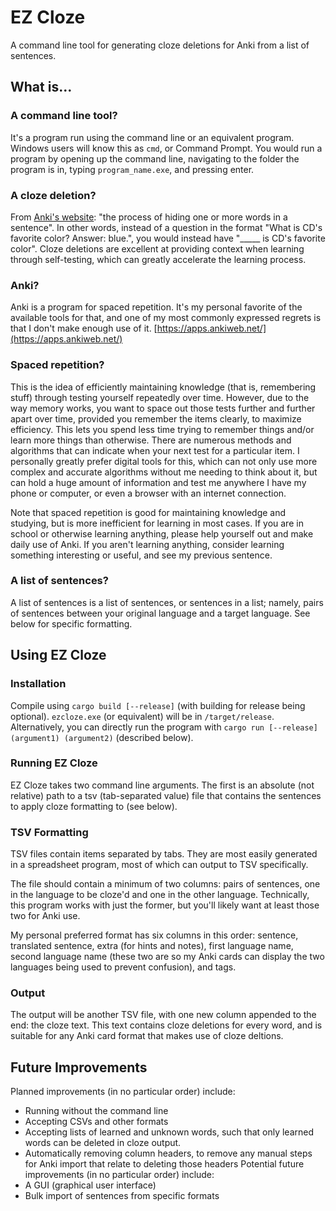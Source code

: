 # EZ Cloze
A command line tool for generating cloze deletions for Anki from a list of sentences.

## What is...
### A command line tool?
It's a program run using the command line or an equivalent program. Windows users will know this as `cmd`, or Command Prompt. You would run a program by opening up the command line, navigating to the folder the program is in, typing `program_name.exe`, and pressing enter.

### A cloze deletion?
From [Anki's website](https://docs.ankiweb.net/editing.html#cloze-deletion): "the process of hiding one or more words in a sentence". In other words, instead of a question in the format "What is CD's favorite color? Answer: blue.", you would instead have "\_\_\_\_\_ is CD's favorite color". Cloze deletions are excellent at providing context when learning through self-testing, which can greatly accelerate the learning process.

### Anki?
Anki is a program for spaced repetition. It's my personal favorite of the available tools for that, and one of my most commonly expressed regrets is that I don't make enough use of it. [https://apps.ankiweb.net/](https://apps.ankiweb.net/)

### Spaced repetition?
This is the idea of efficiently maintaining knowledge (that is, remembering stuff) through testing yourself repeatedly over time. However, due to the way memory works, you want to space out those tests further and further apart over time, provided you remember the items clearly, to maximize efficiency. This lets you spend less time trying to remember things and/or learn more things than otherwise. There are numerous methods and algorithms that can indicate when your next test for a particular item. I personally greatly prefer digital tools for this, which can not only use more complex and accurate algorithms without me needing to think about it, but can hold a huge amount of information and test me anywhere I have my phone or computer, or even a browser with an internet connection.

Note that spaced repetition is good for maintaining knowledge and studying, but is more inefficient for learning in most cases. If you are in school or otherwise learning anything, please help yourself out and make daily use of Anki. If you aren't learning anything, consider learning something interesting or useful, and see my previous sentence.

### A list of sentences?
A list of sentences is a list of sentences, or sentences in a list; namely, pairs of sentences between your original language and a target language. See below for specific formatting.

## Using EZ Cloze
### Installation
Compile using `cargo build [--release]` (with building for release being optional). `ezcloze.exe` (or equivalent) will be in `/target/release`. Alternatively, you can directly run the program with `cargo run [--release] (argument1) (argument2)` (described below).

### Running EZ Cloze
EZ Cloze takes two command line arguments. The first is an absolute (not relative) path to a tsv (tab-separated value) file that contains the sentences to apply cloze formatting to (see below).

### TSV Formatting
TSV files contain items separated by tabs. They are most easily generated in a spreadsheet program, most of which can output to TSV specifically.

The file should contain a minimum of two columns: pairs of sentences, one in the language to be cloze'd and one in the other language. Technically, this program works with just the former, but you'll likely want at least those two for Anki use.

My personal preferred format has six columns in this order: sentence, translated sentence, extra (for hints and notes), first language name, second language name (these two are so my Anki cards can display the two languages being used to prevent confusion), and tags.

### Output
The output will be another TSV file, with one new column appended to the end: the cloze text. This text contains cloze deletions for every word, and is suitable for any Anki card format that makes use of cloze deltions.

## Future Improvements
Planned improvements (in no particular order) include:
- Running without the command line
- Accepting CSVs and other formats
- Accepting lists of learned and unknown words, such that only learned words can be deleted in cloze output.
- Automatically removing column headers, to remove any manual steps for Anki import that relate to deleting those headers
Potential future improvements (in no particular order) include:
- A GUI (graphical user interface)
- Bulk import of sentences from specific formats